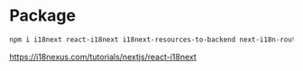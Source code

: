 # Package
```bash
npm i i18next react-i18next i18next-resources-to-backend next-i18n-router
```

https://i18nexus.com/tutorials/nextjs/react-i18next